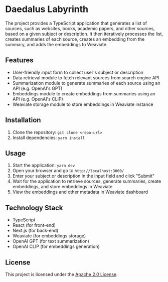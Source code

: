# Daedalus Labyrinth

The project provides a TypeScript application that generates a list of sources, such as websites, books, academic
papers, and other sources, based on a given subject or description. It then iteratively processes the list, creates
summaries of each source, creates an embedding from the summary, and adds the embeddings to Weaviate.

## Features

- User-friendly input form to collect user's subject or description
- Data retrieval module to fetch relevant sources from search engine API
- Summarization module to generate summaries of each source using an API (e.g. OpenAI's GPT)
- Embeddings module to create embeddings from summaries using an API (e.g. OpenAI's CLIP)
- Weaviate storage module to store embeddings in Weaviate instance

## Installation

1. Clone the repository: `git clone <repo-url>`
2. Install dependencies: `yarn install`

## Usage

1. Start the application: `yarn dev`
2. Open your browser and go to `http://localhost:3000/`
3. Enter your subject or description in the input field and click "Submit"
4. Wait for the application to retrieve sources, generate summaries, create embeddings, and store embeddings in Weaviate
5. View the embeddings and other metadata in Weaviate dashboard

## Technology Stack

- TypeScript
- React (for front-end)
- Next.js (for back-end)
- Weaviate (for embeddings storage)
- OpenAI GPT (for text summarization)
- OpenAI CLIP (for embeddings generation)

## License

This project is licensed under the [Apache 2.0 License](https://www.apache.org/licenses/LICENSE-2.0).
